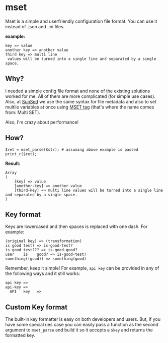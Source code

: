 # mset

Mset is a simple and userfriendly configuration file format. You can use it instead of .json and .ini files.

**example:**

```
key => value
another key => another value
third key => multi line
 values will be turned into a single line and separated by a single space.
```

## Why?

I needed a simple config file format and none of the existing solutions worked for me. All of them 
are more complicated (for simple use cases). Also, at [SunSed](https://www.sunsed.com/) we use 
the same syntax for file metadata and also to set multile variables at once using [MSET tag](https://www.sunsed.com/tags/s/mset) (that's where the name comes from: Multi SET).

Also, I'm crazy about performance!

## How?

```
$ret = mset_parse($str); # assuming above example is passed
print_r($ret);
```

**Result:**

```
Array
(
    [key] => value
    [another-key] => another value
    [third-key] => multi line values will be turned into a single line and separated by a single space.
)
```

## Key format

Keys are lowercased and then spaces is replaced with one dash. For example:

```
(original key) => (transformation)
is good test? => is-good-test?
is good test??? => is-good-good?
user    is    good? => is-good-test?
something((good)) => something(good)
```

Remember, keep it simple! For example, `api key` can be provided in any of the following ways and it still works:

```
api key =>
api-key =>
  API   key   =>
```

## Custom Key format

The built-in key formatter is easy on both developers and users. But, if you have some special ues case
you can easily pass a function as the second argument to `mset_parse` and build it so it accepts a `$key` 
and returns the formatted key.


